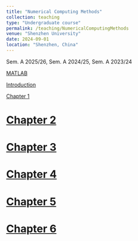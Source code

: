```yaml
---
title: "Numerical Computing Methods"
collection: teaching
type: "Undergraduate course"
permalink: /teaching/NumericalComputingMethods
venue: "Shenzhen University"
date: 2024-09-01
location: "Shenzhen, China"
---
```


Sem. A 2025/26, Sem. A 2024/25, Sem. A 2023/24


<a class="button pdf" href="https://li-x-p.github.io/files/Course/numericalComputationMethod/introduction-to-matlab.pdf" rel="permalink">MATLAB</a>

<a class="button pdf" href="https://li-x-p.github.io/files/Course/numericalComputationMethod/Intro.pdf" rel="permalink">Introduction</a>

<a class="button pdf" href="https://li-x-p.github.io/files/Course/numericalComputationMethod/Chapter_1.pdf" rel="permalink">Chapter 1</a>

# <a class="button pdf" href="https://li-x-p.github.io/files/Course/numericalComputationMethod/Chapter_2.pdf" rel="permalink">Chapter 2</a>

# <a class="button pdf" href="https://li-x-p.github.io/files/Course/numericalComputationMethod/Chapter_3.pdf" rel="permalink">Chapter 3</a>

# <a class="button pdf" href="https://li-x-p.github.io/files/Course/numericalComputationMethod/Chapter_4.pdf" rel="permalink">Chapter 4</a>

# <a class="button pdf" href="https://li-x-p.github.io/files/Course/numericalComputationMethod/Chapter_5.pdf" rel="permalink">Chapter 5</a>

# <a class="button pdf" href="https://li-x-p.github.io/files/Course/numericalComputationMethod/Chapter_6.pdf" rel="permalink">Chapter 6</a>

